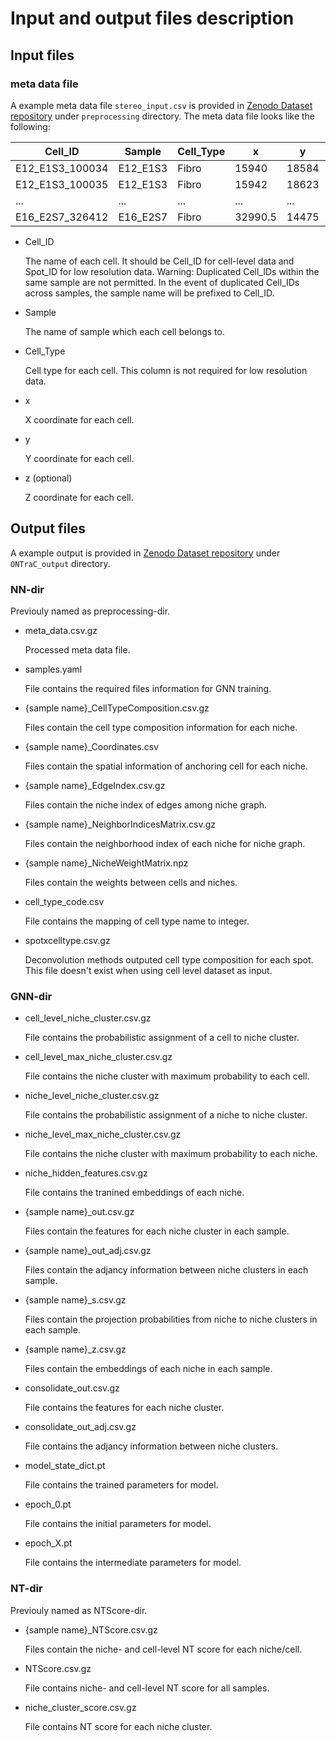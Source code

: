 # Input and output files description

## Input files

### meta data file

A example meta data file `stereo_input.csv` is provided in [Zenodo Dataset repository](https://zenodo.org/records/15571644/files/Stereo_seq_data.zip) under `preprocessing` directory.
The meta data file looks like the following:

| Cell_ID         | Sample   | Cell_Type | x       | y     | z     |
| --------------- | -------- | --------- | ------- | ----- | ----- |
| E12_E1S3_100034 | E12_E1S3 | Fibro     | 15940   | 18584 | 0.0   |
| E12_E1S3_100035 | E12_E1S3 | Fibro     | 15942   | 18623 | 0.0   |
| ...             | ...      | ...       | ...     | ...   | ...   |
| E16_E2S7_326412 | E16_E2S7 | Fibro     | 32990.5 | 14475 | 0.0   |

- Cell_ID

  The name of each cell. It should be Cell_ID for cell-level data and Spot_ID for low resolution data.
  Warning: Duplicated Cell_IDs within the same sample are not permitted. In the event of duplicated Cell_IDs across samples, the sample name will be prefixed to Cell_ID.

- Sample

  The name of sample which each cell belongs to.

- Cell_Type

  Cell type for each cell.
  This column is not required for low resolution data.

- x
  
  X coordinate for each cell.

- y
  
  Y coordinate for each cell.

- z (optional)

  Z coordinate for each cell.

## Output files

A example output is provided in [Zenodo Dataset repository](https://zenodo.org/records/15571644/files/Stereo_seq_data.zip) under `ONTraC_output` directory.

### NN-dir

Previouly named as preprocessing-dir.

- meta_data.csv.gz

  Processed meta data file.

- samples.yaml

  File contains the required files information for GNN training.

- {sample name}_CellTypeComposition.csv.gz

  Files contain the cell type composition information for each niche.

- {sample name}_Coordinates.csv

  Files contain the spatial information of anchoring cell for each niche.

- {sample name}_EdgeIndex.csv.gz

  Files contain the niche index of edges among niche graph.

- {sample name}_NeighborIndicesMatrix.csv.gz

  Files contain the neighborhood index of each niche for niche graph.

- {sample name}_NicheWeightMatrix.npz

  Files contain the weights between cells and niches.

- cell_type_code.csv

  File contains the mapping of cell type name to integer.

- spotxcelltype.csv.gz

  Deconvolution methods outputed cell type composition for each spot.
  This file doesn't exist when using cell level dataset as input.

### GNN-dir

- cell_level_niche_cluster.csv.gz

  File contains the probabilistic assignment of a cell to niche cluster.

- cell_level_max_niche_cluster.csv.gz

  File contains the niche cluster with maximum probability to each cell.

- niche_level_niche_cluster.csv.gz

  File contains the probabilistic assignment of a niche to niche cluster.

- niche_level_max_niche_cluster.csv.gz

  File contains the niche cluster with maximum probability to each niche.

- niche_hidden_features.csv.gz

  File contains the tranined embeddings of each niche.

- {sample name}_out.csv.gz

  Files contain the features for each niche cluster in each sample.

- {sample name}_out_adj.csv.gz

  Files contain the adjancy information between niche clusters in each sample.

- {sample name}_s.csv.gz

  Files contain the projection probabilities from niche to niche clusters in each sample.

- {sample name}_z.csv.gz

  Files contain the embeddings of each niche in each sample.

- consolidate_out.csv.gz

  File contains the features for each niche cluster.

- consolidate_out_adj.csv.gz

  File contains the adjancy information between niche clusters.

- model_state_dict.pt

  File contains the trained parameters for model.

- epoch_0.pt

  File contains the initial parameters for model.

- epoch_X.pt

  File contains the intermediate parameters for model.

### NT-dir

Previouly named as NTScore-dir.

- {sample name}_NTScore.csv.gz

  Files contain the niche- and cell-level NT score for each niche/cell.

- NTScore.csv.gz

  File contains niche- and cell-level NT score for all samples.

- niche_cluster_score.csv.gz

  File contains NT score for each niche cluster.
